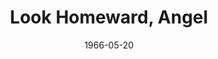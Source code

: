 ---
title: Look Homeward, Angel
date: 1966-05-20
closing_date: 1966-05-28
layout: productions
featured_image:
image_caption:
image_credit:
playbill:
Theatre: Theatre Jacksonville
Venue: Little Theatre
cast:
- Ben Gant: Robert L. Smith
- Mrs. Marie "Fatty" Pert: Doris Thornhill
- Helen Gant Barton: Pat McCoy
- Hugh Barton: Peter Bradford
- Eliza Gant: Marion Conner
- Will Pentland: Charles Brock
- Eugene Gant: Larry Riddle
- Jake Clatt: Edward Von Rosenberger
- Mrs. Clatt: Debbie Krobalski
- Florry Mangle: Jackie Johnston
- Child:
  - Pam Nearhoof
  - Mary Lou Bessent
  - David Witten
  - Jimmy Bauer
- Mrs. Snowden: Mary Frances Thornhill
- Mr. Farrel: Fernando Velandia
- Miss Brown: Carolyn Courreges
- Laura James: Marcy Massaniso
- W. O. Grant: Paul Galloway
- Dr. Maguire: Lowell King
- Tarkinton: Sam Helfrich
- Madame Elizabeth: Phyllis King
- Luke Gant: Tom Bridwell
- A Sailor: Robert Myers
crew:
- Director: George Ballis
- Technical Director: Larry Riddle
- Production Designer: Nan Parker Williams
- Stage Manager: Robert Myers
- Assistant Stage Manager: Tom Bridwell
- Lighting:
  - William Cudlipp
  - Dave Thomas
  - Lois Stewart
- Costumes:
  - Lois Stewart
  - Ruth Coleman
  - Mary Frances Thornhill
  - Gertrude Berman
- Properties:
  - Galdys Dale
  - Ellen Black
  - Joanne Coburn
  - Lois Stewart
  - Peggy Miller
  - Esther Barnes
  - Judy Pryor
  - Laurie Bauer
- Make-up:
  - Nita James
  - Doris Thornhill
- Sound: Dave Kent
- Scenery:
  - Dave Kent
  - Clyde Williams
  - Mike McDermott
  - Louis Stewart
  - A. Ira Fink
  - Charles Vance
  - Sam Helfrich
  - Bill Aust
  - Norman Howard
  - Dave Thomas
  - Alice Dill
external_links:
---